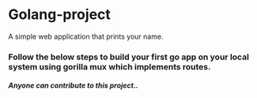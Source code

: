 # Golang-project
A simple web application that prints your name.

###  Follow the below steps to build your first go app on your local system using gorilla mux which implements routes.

##### Anyone can contribute to this project..


